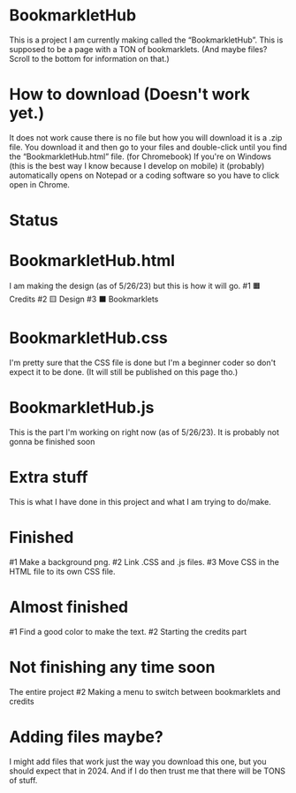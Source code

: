 # BookmarkletHub
This is a project I am currently making called the “BookmarkletHub”. This is supposed to be a page with a TON of bookmarklets. (And maybe files? Scroll to the bottom for information on that.)
# How to download (Doesn't work yet.)
It does not work cause there is no file but how you will download it is a .zip file. You download it and then go to your files and double-click until you find the “BookmarkletHub.html” file. (for Chromebook) If you're on Windows (this is the best way I know because I develop on mobile) it (probably) automatically opens on Notepad or a coding software so you have to click open in Chrome. 
# Status
# BookmarkletHub.html
I am making the design (as of 5/26/23) but this is how it will go.
#1 🟧 Credits
#2 🟨 Design
#3 ⬛️ Bookmarklets
# BookmarkletHub.css
I'm pretty sure that the CSS file is done but I'm a beginner coder so don't expect it to be done. (It will still be published on this page tho.)
# BookmarkletHub.js
This is the part I'm working on right now (as of 5/26/23). It is probably not gonna be finished soon
# Extra stuff
This is what I have done in this project and what I am trying to do/make.
# Finished
#1 Make a background png.
#2 Link .CSS and .js files.
#3 Move CSS in the HTML file to its own CSS file.
# Almost finished
#1 Find a good color to make the text.
#2 Starting the credits part
# Not finishing any time soon
The entire project
#2 Making a menu to switch between bookmarklets and credits
# Adding files maybe?
I might add files that work just the way you download this one, but you should expect that in 2024. And if I do then trust me that there will be TONS of stuff.
